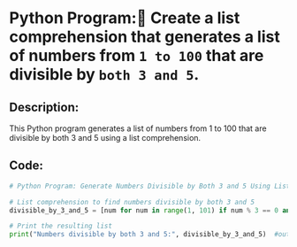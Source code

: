 # Python Program:🌟 Create a list comprehension that generates a list of numbers from `1 to 100` that are divisible by `both 3 and 5`.

## Description:
This Python program generates a list of numbers from 1 to 100 that are divisible by both 3 and 5 using a list comprehension.

## Code:
```python
# Python Program: Generate Numbers Divisible by Both 3 and 5 Using List Comprehension

# List comprehension to find numbers divisible by both 3 and 5
divisible_by_3_and_5 = [num for num in range(1, 101) if num % 3 == 0 and num % 5 == 0]

# Print the resulting list
print("Numbers divisible by both 3 and 5:", divisible_by_3_and_5)  #output: Numbers divisible by both 3 and 5: [15, 30, 45, 60, 75, 90]

